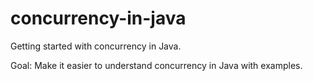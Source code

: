# concurrency-in-java
Getting started with concurrency in Java.

Goal: Make it easier to understand concurrency in Java with examples.
